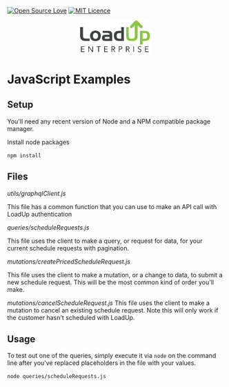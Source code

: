 [![Open Source Love](https://badges.frapsoft.com/os/v2/open-source.svg?v=103)](https://github.com/ellerbrock/open-source-badges/)
[![MIT Licence](https://badges.frapsoft.com/os/mit/mit.svg?v=103)](https://opensource.org/licenses/mit-license.php)


<p align="center" width="100%">
    <img width="33%" src="/images/loadup-enterprise-logo@3x.png"> 
</p>

# JavaScript Examples

## Setup

You'll need any recent version of Node and a NPM compatible package manager. 

Install node packages
```
npm install
```

## Files

*utils/graphqlClient.js*

This file has a common function that you can use to make an API call with LoadUp authentication

*queries/scheduleRequests.js*

This file uses the client to make a query, or request for data, for your current schedule requests
with pagination.

*mutations/createPricedScheduleRequest.js*

This file uses the client to make a mutation, or a change to data, to submit a new schedule request. This will be the most common kind of order you'll make.

*mutations/cancelScheduleRequest.js*
This file uses the client to make a mutation to cancel an existing schedule request. Note this will only work if the customer hasn't scheduled with LoadUp.

## Usage

To test out one of the queries, simply execute it via `node`
on the command line after you've replaced placeholders in the file with your values. 

```
node queries/scheduleRequests.js
```
